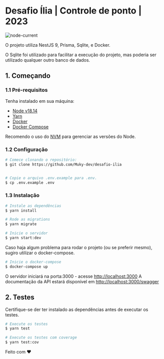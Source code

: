 # Desafio Ília | Controle de ponto | 2023

![node-current](https://img.shields.io/node/v/latest)

O projeto utiliza NestJS 9, Prisma, Sqlite, e Docker.

O Sqlite foi utilizado para facilitar a execução do projeto, mas poderia ser utilizado qualquer outro banco de dados.

## 1. Começando

### 1.1 Pré-requisitos

Tenha instalado em sua máquina:

- [Node v18.14](https://nodejs.org/en/)
- [Yarn](https://yarnpkg.com/)
- [Docker](https://www.docker.com/)
- [Docker Compose](https://docs.docker.com/compose/)

Recomendo o uso do [NVM](https://github.com/nvm-sh/nvm) para gerenciar as versões do Node.

### 1.2 Configuração

```bash
# Comece clonando o repositório:
$ git clone https://github.com/Muky-dev/desafio-ilia


# Copie o arquivo .env.example para .env.
$ cp .env.example .env
```

### 1.3 Instalação

```bash
# Instale as dependências
$ yarn install

# Rode as migrations
$ yarn migrate

# Inicie o servidor
$ yarn start:dev
```

Caso haja algum problema para rodar o projeto (ou se preferir mesmo), sugiro utilizar o docker-compose.

```bash
# Inicie o docker-compose
$ docker-compose up
```

O servidor iniciará na porta:3000 - acesse <http://localhost:3000>
A documentação da API estará disponível em <http://localhost:3000/swagger>

## 2. Testes

Certifique-se der ter instalado as dependências antes de executar os testes.

```bash
# Execute os testes
$ yarn test

# Execute os testes com coverage
$ yarn test:cov
```

Feito com ♥
